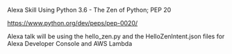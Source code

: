 Alexa Skill Using Python 3.6 - The Zen of Python; PEP 20

https://www.python.org/dev/peps/pep-0020/

Alexa talk will be using the hello_zen.py and the HelloZenIntent.json files for Alexa Developer Console and AWS Lambda
